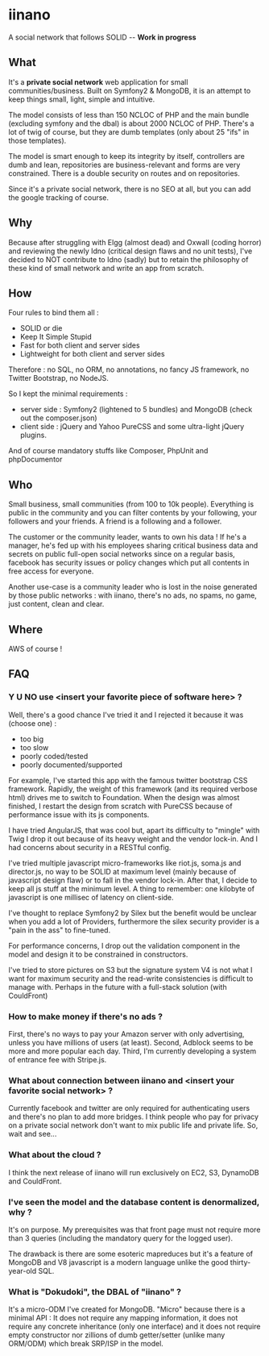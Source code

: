 # iinano
A social network that follows SOLID -- **Work in progress**

## What
It's a **private social network** web application for small communities/business.
Built on Symfony2 & MongoDB, it is an attempt to keep things small, light, simple
and intuitive.

The model consists of less than 150 NCLOC of PHP and the main bundle (excluding symfony and
the dbal) is about 2000 NCLOC of PHP. There's a lot of twig of course, but they are
dumb templates (only about 25 "ifs" in those templates).

The model is smart enough to keep its integrity by itself, controllers are dumb
and lean, repositories are business-relevant and forms are very constrained.
There is a double security on routes and on repositories.

Since it's a private social network, there is no SEO at all, but you can add
the google tracking of course.

## Why
Because after struggling with Elgg (almost dead) and Oxwall (coding horror) and
reviewing the newly Idno (critical design flaws and no unit tests),
I've decided to NOT contribute to Idno (sadly) but to retain the philosophy of these
kind of small network and write an app from scratch.

## How
Four rules to bind them all :

* SOLID or die
* Keep It Simple Stupid
* Fast for both client and server sides
* Lightweight for both client and server sides

Therefore : no SQL, no ORM, no annotations, no fancy JS framework, no Twitter Bootstrap,
no NodeJS.

So I kept the minimal requirements :

* server side : Symfony2 (lightened to 5 bundles) and MongoDB (check out the composer.json)
* client side : jQuery and Yahoo PureCSS and some ultra-light jQuery plugins.

And of course mandatory stuffs like Composer, PhpUnit and phpDocumentor

## Who
Small business, small communities (from 100 to 10k people).
Everything is public in the community and you can filter contents by your following,
your followers and your friends. A friend is a following and a follower.

The customer or the community leader, wants to own his data ! If he's a manager, he's fed up
with his employees sharing critical business data and secrets
on public full-open social networks since on a regular basis, facebook
has security issues or policy changes which put all contents in free access
for everyone.

Another use-case is a community leader who is lost in the noise generated
by those public networks : with iinano, there's no ads, no spams, no game, just
content, clean and clear.

## Where
AWS of course !

## FAQ

### Y U NO use &lt;insert your favorite piece of software here&gt; ?
Well, there's a good chance I've tried it and I rejected it because it was (choose one) :

* too big
* too slow
* poorly coded/tested
* poorly documented/supported

For example, I've started this app with the famous twitter bootstrap CSS framework.
Rapidly, the weight of this framework (and its required verbose html) drives me
to switch to Foundation. When the design was almost finished, I restart the design
from scratch with PureCSS because of performance issue with its js components.

I have tried AngularJS, that was cool but, apart its difficulty to "mingle" with Twig
I drop it out because of its heavy weight and the vendor lock-in. And I had concerns about
security in a RESTful config.

I've tried multiple javascript micro-frameworks like riot.js, soma.js and
director.js, no way to be SOLID at maximum level (mainly because of javascript
design flaw) or to fall in the vendor lock-in. After that, I decide to keep
all js stuff at the minimum level. A thing to remember:  one kilobyte of javascript
is one millisec of latency on client-side.

I've thought to replace Symfony2 by Silex but the benefit would be unclear when
you add a lot of Providers, furthermore the silex security provider is a
"pain in the ass" to fine-tuned.

For performance concerns, I drop out the validation component in the model and
design it to be constrained in constructors.

I've tried to store pictures on S3 but the signature system V4 is not what
I want for maximum security and the read-write consistencies is difficult to
manage with. Perhaps in the future with a full-stack solution (with CouldFront)

### How to make money if there's no ads ?

First, there's no ways to pay your Amazon server with only advertising,
unless you have millions of users (at least). Second, Adblock seems to be
more and more popular each day. Third, I'm currently developing a system of entrance
fee with Stripe.js.

### What about connection between iinano and &lt;insert your favorite social network&gt; ?

Currently facebook and twitter are only required for authenticating users
and there's no plan to add more bridges. I think people who pay for privacy on
a private social network don't want to mix public life and private life. So,
wait and see...

### What about the cloud ?

I think the next release of iinano will run exclusively on EC2, S3, DynamoDB
and CouldFront.

### I've seen the model and the database content is denormalized, why ?

It's on purpose. My prerequisites was that front page must not require more
than 3 queries (including the mandatory query for the logged user).

The drawback is there are some esoteric mapreduces
but it's a feature of MongoDB and V8 javascript is a modern language
unlike the good thirty-year-old SQL.

### What is "Dokudoki", the DBAL of "iinano" ?

It's a micro-ODM I've created for MongoDB. "Micro" because there is a minimal API :
It does not require any mapping information, it does not require
any concrete inheritance (only one interface)
and it does not require empty constructor nor zillions of dumb getter/setter
(unlike many ORM/ODM) which break SRP/ISP in the model.
